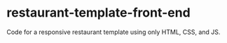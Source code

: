 # restaurant-template-front-end
Code for a responsive restaurant template using only HTML, CSS, and JS.
